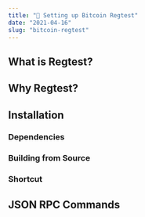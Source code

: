 ```yaml
---
title: "🔨 Setting up Bitcoin Regtest" 
date: "2021-04-16"
slug: "bitcoin-regtest"
---
```


## What is Regtest?

## Why Regtest?

## Installation

### Dependencies

### Building from Source

### Shortcut

## JSON RPC Commands
